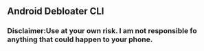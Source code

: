 ## Android Debloater CLI

### Disclaimer:Use at your own risk. I am not responsible fo anything that could happen to your phone.
